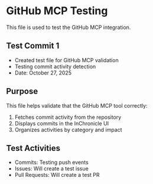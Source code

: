 # GitHub MCP Testing

This file is used to test the GitHub MCP integration.

## Test Commit 1
- Created test file for GitHub MCP validation
- Testing commit activity detection
- Date: October 27, 2025

## Purpose
This file helps validate that the GitHub MCP tool correctly:
1. Fetches commit activity from the repository
2. Displays commits in the InChronicle UI
3. Organizes activities by category and impact

## Test Activities
- Commits: Testing push events
- Issues: Will create a test issue
- Pull Requests: Will create a test PR
